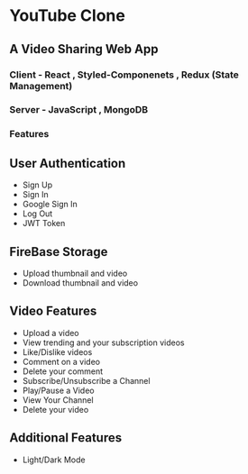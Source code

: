 # YouTube Clone

## A Video Sharing Web App
### Client - React , Styled-Componenets , Redux (State Management)
### Server - JavaScript , MongoDB

### Features 
## User Authentication
- Sign Up
- Sign In
- Google Sign In
- Log Out
- JWT Token

## FireBase Storage
- Upload thumbnail and video
- Download thumbnail and video
  
## Video Features
- Upload a video
- View trending and your subscription videos
- Like/Dislike videos
- Comment on a video
- Delete your comment
- Subscribe/Unsubscribe a Channel
- Play/Pause a Video
- View Your Channel
- Delete your video

## Additional Features
- Light/Dark Mode
